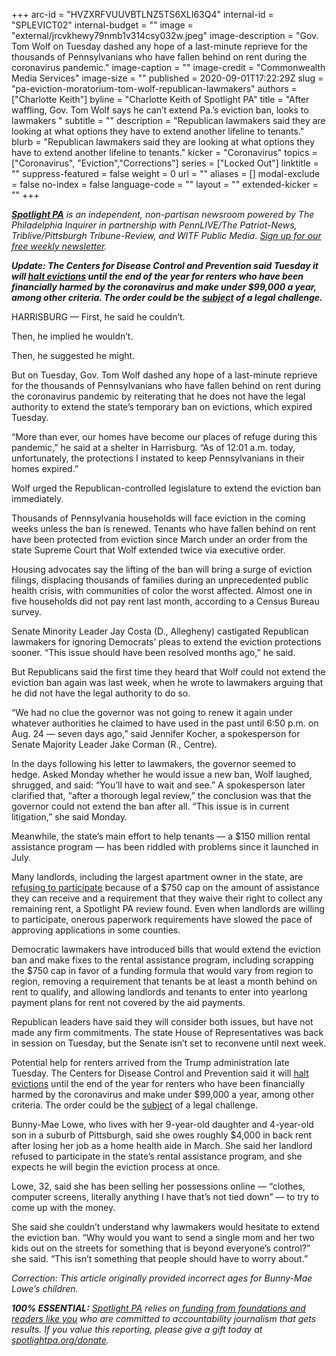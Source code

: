 +++
arc-id = "HVZXRFVUUVBTLNZ5TS6XLI63Q4"
internal-id = "SPLEVICT02"
internal-budget = ""
image = "external/jrcvkhewy79nmb1v314csy032w.jpeg"
image-description = "Gov. Tom Wolf on Tuesday dashed any hope of a last-minute reprieve for the thousands of Pennsylvanians who have fallen behind on rent during the coronavirus pandemic."
image-caption = ""
image-credit = "Commonwealth Media Services"
image-size = ""
published = 2020-09-01T17:22:29Z
slug = "pa-eviction-moratorium-tom-wolf-republican-lawmakers"
authors = ["Charlotte Keith"]
byline = "Charlotte Keith of Spotlight PA"
title = "After waffling, Gov. Tom Wolf says he can’t extend Pa.’s eviction ban, looks to lawmakers "
subtitle = ""
description = "Republican lawmakers said they are looking at what options they have to extend another lifeline to tenants."
blurb = "Republican lawmakers said they are looking at what options they have to extend another lifeline to tenants."
kicker = "Coronavirus"
topics = ["Coronavirus", "Eviction","Corrections"]
series = ["Locked Out"]
linktitle = ""
suppress-featured = false
weight = 0
url = ""
aliases = []
modal-exclude = false
no-index = false
language-code = ""
layout = ""
extended-kicker = ""
+++

<a href="https://www.spotlightpa.org/"><i><b>Spotlight PA</b></i></a><i> is an independent, non-partisan newsroom powered by The Philadelphia Inquirer in partnership with PennLIVE/The Patriot-News, Triblive/Pittsburgh Tribune-Review, and WITF Public Media. </i><a href="https://www.spotlightpa.org/newsletters"><i>Sign up for our free weekly newsletter</i></a><i>.</i>

<i><b>Update: The Centers for Disease Control and Prevention said Tuesday it will </b></i><a href="https://apnews.com/1eb82db82ec722d329e52eff638c797f"><i><b>halt evictions</b></i></a><i><b> until the end of the year for renters who have been financially harmed by the coronavirus and make under $99,000 a year, among other criteria. The order could be the </b></i><a href="https://www.bloomberg.com/news/articles/2020-09-01/white-house-says-cdc-will-halt-evictions-using-quarantine-rules" target=_blank><i><b>subject</b></i></a><i><b> of a legal challenge.</b></i>

HARRISBURG — First, he said he couldn’t.

Then, he implied he wouldn’t.

Then, he suggested he might.

But on Tuesday, Gov. Tom Wolf dashed any hope of a last-minute reprieve for the thousands of Pennsylvanians who have fallen behind on rent during the coronavirus pandemic by reiterating that he does not have the legal authority to extend the state’s temporary ban on evictions, which expired Tuesday.

“More than ever, our homes have become our places of refuge during this pandemic,” he said at a shelter in Harrisburg. “As of 12:01 a.m. today, unfortunately, the protections I instated to keep Pennsylvanians in their homes expired.”

Wolf urged the Republican-controlled legislature to extend the eviction ban immediately.

Thousands of Pennsylvania households will face eviction in the coming weeks unless the ban is renewed. Tenants who have fallen behind on rent have been protected from eviction since March under an order from the state Supreme Court that Wolf extended twice via executive order.

<script src="https://www.spotlightpa.org/embed.js" async></script><div data-spl-embed-version="1" data-spl-src="https://www.spotlightpa.org/embeds/donate/?teaser_text=As%20the%20eviction%20moratorium%20expires%2C%20we%20won't%20stop%20telling%20the%20stories%20that%20matter%20and%20holding%20the%20powerful%20to%20account.%20Join%20us%20and%20become%20a%20monthly%20donor%20today."></div>

Housing advocates say the lifting of the ban will bring a surge of eviction filings, displacing thousands of families during an unprecedented public health crisis, with communities of color the worst affected. Almost one in five households did not pay rent last month, according to a Census Bureau survey.

Senate Minority Leader Jay Costa (D., Allegheny) castigated Republican lawmakers for ignoring Democrats’ pleas to extend the eviction protections sooner. “This issue should have been resolved months ago,” he said.

But Republicans said the first time they heard that Wolf could not extend the eviction ban again was last week, when he wrote to lawmakers arguing that he did not have the legal authority to do so.

“We had no clue the governor was not going to renew it again under whatever authorities he claimed to have used in the past until 6:50 p.m. on Aug. 24 — seven days ago,” said Jennifer Kocher, a spokesperson for Senate Majority Leader Jake Corman (R., Centre).

In the days following his letter to lawmakers, the governor seemed to hedge. Asked Monday whether he would issue a new ban, Wolf laughed, shrugged, and said: “You’ll have to wait and see.” A spokesperson later clarified that, “after a thorough legal review,” the conclusion was that the governor could not extend the ban after all. “This issue is in current litigation,” she said Monday.

Meanwhile, the state’s main effort to help tenants — a $150 million rental assistance program — has been riddled with problems since it launched in July.

<script src="https://www.spotlightpa.org/embed.js" async></script><div data-spl-embed-version="1" data-spl-src="https://www.spotlightpa.org/embeds/newsletter/"></div>

Many landlords, including the largest apartment owner in the state, are <a href="https://www.spotlightpa.org/news/2020/08/pa-evictions-ban-rental-assistance-program-coronavirus-flaws/">refusing to participate</a> because of a $750 cap on the amount of assistance they can receive and a requirement that they waive their right to collect any remaining rent, a Spotlight PA review found. Even when landlords are willing to participate, onerous paperwork requirements have slowed the pace of approving applications in some counties.

Democratic lawmakers have introduced bills that would extend the eviction ban and make fixes to the rental assistance program, including scrapping the $750 cap in favor of a funding formula that would vary from region to region, removing a requirement that tenants be at least a month behind on rent to qualify, and allowing landlords and tenants to enter into yearlong payment plans for rent not covered by the aid payments.

Republican leaders have said they will consider both issues, but have not made any firm commitments. The state House of Representatives was back in session on Tuesday, but the Senate isn’t set to reconvene until next week.

Potential help for renters arrived from the Trump administration late Tuesday. The Centers for Disease Control and Prevention said it will <a href="https://apnews.com/1eb82db82ec722d329e52eff638c797f">halt evictions</a> until the end of the year for renters who have been financially harmed by the coronavirus and make under $99,000 a year, among other criteria. The order could be the <a href="https://www.bloomberg.com/news/articles/2020-09-01/white-house-says-cdc-will-halt-evictions-using-quarantine-rules" target=_blank>subject</a> of a legal challenge.

Bunny-Mae Lowe, who lives with her 9-year-old daughter and 4-year-old son in a suburb of Pittsburgh, said she owes roughly $4,000 in back rent after losing her job as a home health aide in March. She said her landlord refused to participate in the state’s rental assistance program, and she expects he will begin the eviction process at once.

Lowe, 32, said she has been selling her possessions online — “clothes, computer screens, literally anything I have that’s not tied down” — to try to come up with the money.

She said she couldn’t understand why lawmakers would hesitate to extend the eviction ban. “Why would you want to send a single mom and her two kids out on the streets for something that is beyond everyone’s control?” she said. “This isn’t something that people should have to worry about.”

<i>Correction: This article originally provided incorrect ages for Bunny-Mae Lowe’s children. </i>

<i><b>100% ESSENTIAL:</b></i><i> </i><a href="https://www.spotlightpa.org/"><i>Spotlight PA</i></a><i> relies on</i><a href="https://www.spotlightpa.org/support"><i> funding from foundations and readers like you</i></a><i> who are committed to accountability journalism that gets results. If you value this reporting, please give a gift today at </i><a href="http://spotlightpa.org/donate"><i>spotlightpa.org/donate</i></a><i>.</i>

<script src="https://www.spotlightpa.org/embed.js" async></script><div data-spl-embed-version="1" data-spl-src="https://www.spotlightpa.org/embeds/tips/?tip_text=Are%20you%20%3Cb%3Efacing%20eviction%20as%20a%20result%20of%20the%20coronavirus%20pandemic%3C%2Fb%3E%3F%20We%20want%20to%20hear%20from%20you."></div>
